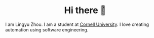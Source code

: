 <h1 align="center">Hi there 👋</h1>

I am Lingyu Zhou. I am a student at [Cornell University](https://cornell.edu). I love creating automation using software engineering.



<!--

<p style="text-align:center"><a href="https://zhoulingyu.net" onmouseover="this.style.backgroundColor='white';this.style.color='black';style.textDecoration='None'"  onmouseout="this.style.backgroundColor='transparent';this.style.color='white'"  style="transition: 0.5s; color: white; border: 1px solid; border-radius:999px; width:min-content; padding: 0 5px 2px 5px">Learn&nbsp;more</a></p>


I am [Lingyu Zhou](https://zhoulingyu.net), student at [Cornell University](https://cornell.edu), founder of [KH Entertainment](https://khentmt.com).

- 🔭 I’m currently working with [New York Sea Grant](https://seagrant.sunysb.edu/) 
- 🌱 I’m currently learning Django
- 📫 How to reach me: lz568 [at] cornell [dot] edu
- ⚡ Fun fact: I use Windows 8.1

- 👯 I’m looking to collaborate on ...
- 🤔 I’m looking for help with ...
- 💬 Ask me about ...
- 😄 Pronouns: ...
 -->
